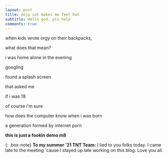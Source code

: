 ```yaml
---
layout: post
title: doja cat makes me feel hot
subtitle: Hello god, pls help
comments: true
---
```


when kids wrote orgy on their backpacks,

what does that mean?

i was home alone in the evening

googling

found a splash screen 

that asked me

if i was 18

of course i'm sure

how does the computer know when i was born

a generation formed by internet porn

**this is just a fookin demo m8**



{: .box-note}
**To my summer '21 TNT Team:** I lied to you folks today. I came late to the meeting 'cause I stayed up late working on this blog. Love you all.
